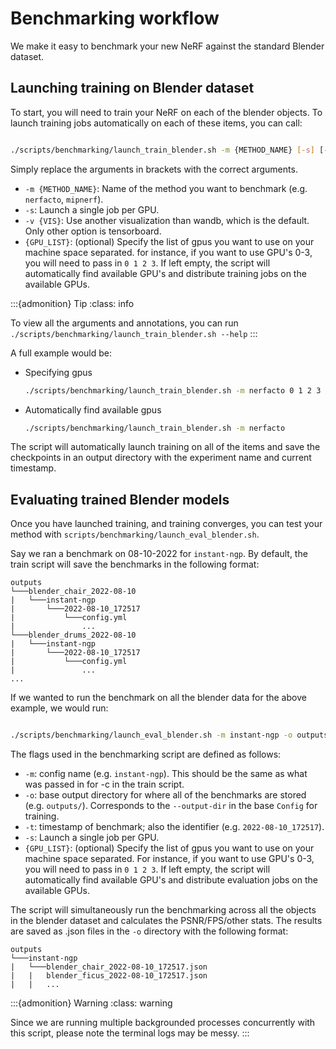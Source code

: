 # Benchmarking workflow

We make it easy to benchmark your new NeRF against the standard Blender dataset.

## Launching training on Blender dataset

To start, you will need to train your NeRF on each of the blender objects.
To launch training jobs automatically on each of these items, you can call:

```bash

./scripts/benchmarking/launch_train_blender.sh -m {METHOD_NAME} [-s] [-v {VIS}] [{GPU_LIST}]
```

Simply replace the arguments in brackets with the correct arguments.

- `-m {METHOD_NAME}`: Name of the method you want to benchmark (e.g. `nerfacto`, `mipnerf`).
- `-s`: Launch a single job per GPU.
- `-v {VIS}`: Use another visualization than wandb, which is the default. Only other option is tensorboard.
- `{GPU_LIST}`: (optional) Specify the list of gpus you want to use on your machine space separated. for instance, if you want to use GPU's 0-3, you will need to pass in `0 1 2 3`. If left empty, the script will automatically find available GPU's and distribute training jobs on the available GPUs.

:::{admonition} Tip
:class: info

To view all the arguments and annotations, you can run `./scripts/benchmarking/launch_train_blender.sh --help`
  :::


A full example would be:

- Specifying gpus
    ```bash
    ./scripts/benchmarking/launch_train_blender.sh -m nerfacto 0 1 2 3
    ```

- Automatically find available gpus
    ```bash
    ./scripts/benchmarking/launch_train_blender.sh -m nerfacto
    ```

The script will automatically launch training on all of the items and save the checkpoints in an output directory with the experiment name and current timestamp.

## Evaluating trained Blender models

Once you have launched training, and training converges, you can test your method with `scripts/benchmarking/launch_eval_blender.sh`.

Say we ran a benchmark on 08-10-2022 for `instant-ngp`. By default, the train script will save the benchmarks in the following format:

```
outputs
└───blender_chair_2022-08-10
|   └───instant-ngp
|       └───2022-08-10_172517
|           └───config.yml
|               ...
└───blender_drums_2022-08-10
|   └───instant-ngp
|       └───2022-08-10_172517
|           └───config.yml
|               ...
...
```

If we wanted to run the benchmark on all the blender data for the above example, we would run:

```bash

./scripts/benchmarking/launch_eval_blender.sh -m instant-ngp -o outputs/ -t 2022-08-10_172517 [{GPU_LIST}]
```

The flags used in the benchmarking script are defined as follows:

- `-m`: config name (e.g. `instant-ngp`). This should be the same as what was passed in for -c in the train script.
- `-o`: base output directory for where all of the benchmarks are stored (e.g. `outputs/`). Corresponds to the `--output-dir` in the base `Config` for training.
- `-t`: timestamp of benchmark; also the identifier (e.g. `2022-08-10_172517`).
- `-s`: Launch a single job per GPU.
- `{GPU_LIST}`: (optional) Specify the list of gpus you want to use on your machine space separated. For instance, if you want to use GPU's 0-3, you will need to pass in `0 1 2 3`. If left empty, the script will automatically find available GPU's and distribute evaluation jobs on the available GPUs.

The script will simultaneously run the benchmarking across all the objects in the blender dataset and calculates the PSNR/FPS/other stats. The results are saved as .json files in the `-o` directory with the following format:

```
outputs
└───instant-ngp
|   └───blender_chair_2022-08-10_172517.json
|   |   blender_ficus_2022-08-10_172517.json
|   |   ...
```

:::{admonition} Warning
:class: warning

Since we are running multiple backgrounded processes concurrently with this script, please note the terminal logs may be messy.
  :::
